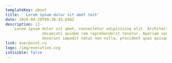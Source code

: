 ```yaml
---
templateKey: about
title: ' Lorem ipsum dolor sit amet test'
date: 2016-04-20T09:38:43.648Z
description: |2-
    Lorem ipsum dolor sit amet, consectetur adipisicing elit. Architecto, enim et
                obcaecati quidem rem reprehenderit tenetur. Aperiam consequuntur culpa, deleniti
                deserunt impedit natus non nulla, provident quas quisquam tenetur, veniam.
link: everpoint.ru
logo: /img/executive.svg
isVisible: false
---
```


